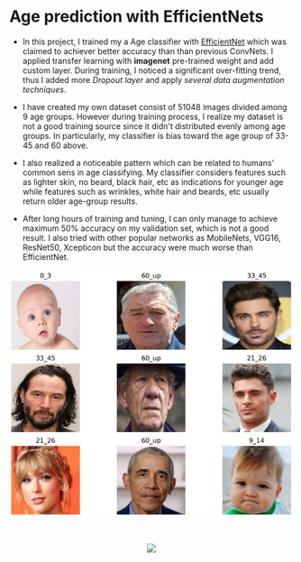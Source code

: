 # Age prediction with EfficientNets

- In this project, I trained my a Age classifier with [EfficientNet](https://arxiv.org/abs/1905.11946) which was claimed to achiever better accuracy than than previous ConvNets. I applied transfer learning with __imagenet__ pre-trained weight and add custom layer. During training, I noticed a significant over-fitting trend, thus I added more _Dropout layer_ and apply _several data augmentation techniques_.

- I have created my own dataset consist of 51048 images divided among 9 age groups. However during training process, I realize my dataset is not a good training source since it didn't distributed evenly among age groups. In particularly, my classifier is bias toward the age group of 33-45 and 60 above.

- I also realized a noticeable pattern which can be related to humans' common sens in age classifying. My classifier considers features such as lighter skin, no beard, black hair, etc as indications for younger age while features such as wrinkles, white hair and beards, etc usually return older age-group results. 

- After long hours of training and tuning, I can only manage to achieve maximum 50% accuracy on my validation set, which is not a good result. I also tried with other popular networks as MobileNets, VGG16, ResNet50, Xcepticon but the accuracy were much worse than EfficientNet.



<p align="center">
  <img src="./age_predict_result.jpg" width=720>
</p>
<br>

<p align="center">
  <img src="./test_video_result.gif" width=720>
</p>
<br>
